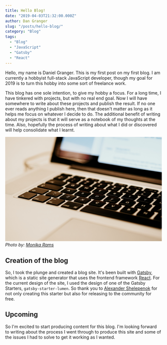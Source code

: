 ```yaml
---
title: Hello Blog!
date: "2019-04-03T21:32:00.000Z"
author: Dan Granger
slug: "/posts/hello-blog/"
category: "Blog"
tags:
  - "Blog"
  - "JavaScript"
  - "Gatsby"
  - "React"
---
```


Hello, my name is Daniel Granger. This is my first post on my first blog. I am currently a hobbyist full-stack JavaScript developer, though my goal for 2019 is to turn this hobby into some sort of freelance work.

This blog has one sole intention, to give my hobby a focus. For a long time, I have tinkered with projects, but with no real end goal. Now I will have somewhere to write about these projects and publish the result. If no one ever reads anything I publish here, then that doesn't matter as long as it helps me focus on whatever I decide to do. The additional benefit of writing about my projects is that it will serve as a notebook of my thoughts at the time. Also, hopefully the process of writing about what I did or discovered will help consolidate what I learnt.

![Macbook](monika-rams-1206775-unsplash.jpg)
_Photo by: [Monika Rams](https://unsplash.com/@ramoni)_

## Creation of the blog

So, I took the plunge and created a blog site. It's been built with [Gatsby](https://www.gatsbyjs.org/), which is a static site generator that uses the frontend framework [React](https://reactjs.org/). For the current design of the site, I used the design of one of the Gatsby Starters, `gatsby-starter-lumen`. So thank you to [Alexander Shelepenok](https://github.com/alxshelepenok) for not only creating this starter but also for releasing to the community for free.

## Upcoming

So I'm excited to start producing content for this blog. I'm looking forward to writing about the process I went through to produce this site and some of the issues I had to solve to get it working as I wanted.
